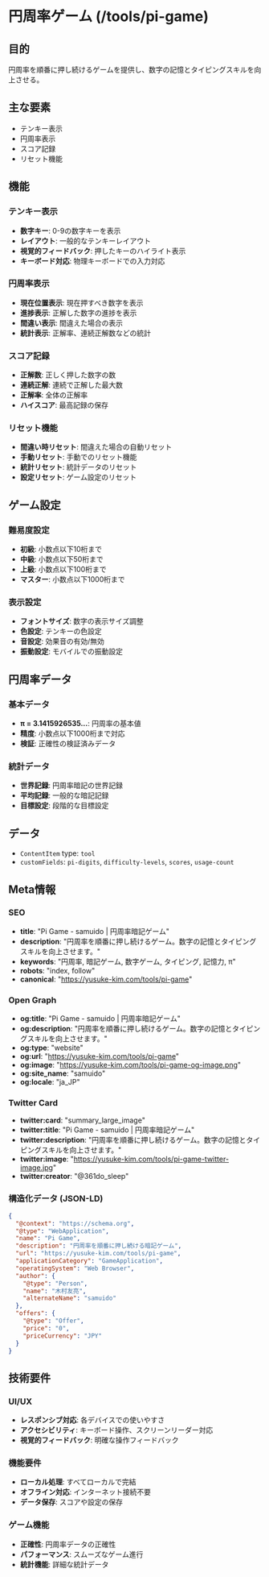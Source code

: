 # 円周率ゲーム (/tools/pi-game)

## 目的

円周率を順番に押し続けるゲームを提供し、数字の記憶とタイピングスキルを向上させる。

## 主な要素

- テンキー表示
- 円周率表示
- スコア記録
- リセット機能

## 機能

### テンキー表示

- **数字キー**: 0-9の数字キーを表示
- **レイアウト**: 一般的なテンキーレイアウト
- **視覚的フィードバック**: 押したキーのハイライト表示
- **キーボード対応**: 物理キーボードでの入力対応

### 円周率表示

- **現在位置表示**: 現在押すべき数字を表示
- **進捗表示**: 正解した数字の進捗を表示
- **間違い表示**: 間違えた場合の表示
- **統計表示**: 正解率、連続正解数などの統計

### スコア記録

- **正解数**: 正しく押した数字の数
- **連続正解**: 連続で正解した最大数
- **正解率**: 全体の正解率
- **ハイスコア**: 最高記録の保存

### リセット機能

- **間違い時リセット**: 間違えた場合の自動リセット
- **手動リセット**: 手動でのリセット機能
- **統計リセット**: 統計データのリセット
- **設定リセット**: ゲーム設定のリセット

## ゲーム設定

### 難易度設定

- **初級**: 小数点以下10桁まで
- **中級**: 小数点以下50桁まで
- **上級**: 小数点以下100桁まで
- **マスター**: 小数点以下1000桁まで

### 表示設定

- **フォントサイズ**: 数字の表示サイズ調整
- **色設定**: テンキーの色設定
- **音設定**: 効果音の有効/無効
- **振動設定**: モバイルでの振動設定

## 円周率データ

### 基本データ

- **π = 3.1415926535...**: 円周率の基本値
- **精度**: 小数点以下1000桁まで対応
- **検証**: 正確性の検証済みデータ

### 統計データ

- **世界記録**: 円周率暗記の世界記録
- **平均記録**: 一般的な暗記記録
- **目標設定**: 段階的な目標設定

## データ

- `ContentItem` type: `tool`
- `customFields`: `pi-digits`, `difficulty-levels`, `scores`, `usage-count`

## Meta情報

### SEO

- **title**: "Pi Game - samuido | 円周率暗記ゲーム"
- **description**: "円周率を順番に押し続けるゲーム。数字の記憶とタイピングスキルを向上させます。"
- **keywords**: "円周率, 暗記ゲーム, 数字ゲーム, タイピング, 記憶力, π"
- **robots**: "index, follow"
- **canonical**: "https://yusuke-kim.com/tools/pi-game"

### Open Graph

- **og:title**: "Pi Game - samuido | 円周率暗記ゲーム"
- **og:description**: "円周率を順番に押し続けるゲーム。数字の記憶とタイピングスキルを向上させます。"
- **og:type**: "website"
- **og:url**: "https://yusuke-kim.com/tools/pi-game"
- **og:image**: "https://yusuke-kim.com/tools/pi-game-og-image.png"
- **og:site_name**: "samuido"
- **og:locale**: "ja_JP"

### Twitter Card

- **twitter:card**: "summary_large_image"
- **twitter:title**: "Pi Game - samuido | 円周率暗記ゲーム"
- **twitter:description**: "円周率を順番に押し続けるゲーム。数字の記憶とタイピングスキルを向上させます。"
- **twitter:image**: "https://yusuke-kim.com/tools/pi-game-twitter-image.jpg"
- **twitter:creator**: "@361do_sleep"

### 構造化データ (JSON-LD)

```json
{
  "@context": "https://schema.org",
  "@type": "WebApplication",
  "name": "Pi Game",
  "description": "円周率を順番に押し続ける暗記ゲーム",
  "url": "https://yusuke-kim.com/tools/pi-game",
  "applicationCategory": "GameApplication",
  "operatingSystem": "Web Browser",
  "author": {
    "@type": "Person",
    "name": "木村友亮",
    "alternateName": "samuido"
  },
  "offers": {
    "@type": "Offer",
    "price": "0",
    "priceCurrency": "JPY"
  }
}
```

## 技術要件

### UI/UX

- **レスポンシブ対応**: 各デバイスでの使いやすさ
- **アクセシビリティ**: キーボード操作、スクリーンリーダー対応
- **視覚的フィードバック**: 明確な操作フィードバック

### 機能要件

- **ローカル処理**: すべてローカルで完結
- **オフライン対応**: インターネット接続不要
- **データ保存**: スコアや設定の保存

### ゲーム機能

- **正確性**: 円周率データの正確性
- **パフォーマンス**: スムーズなゲーム進行
- **統計機能**: 詳細な統計データ
